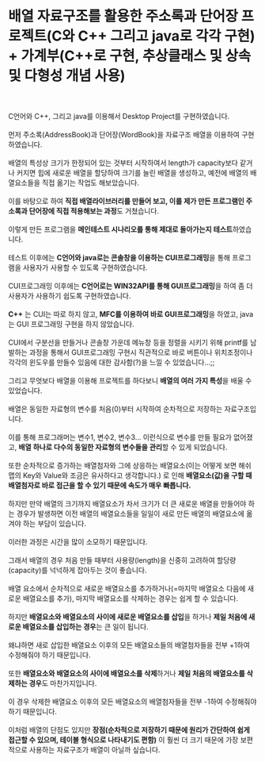 # 배열 자료구조를 활용한 주소록과 단어장 프로젝트(C와 C++ 그리고 java로 각각 구현) + 가계부(C++로 구현, 추상클래스 및 상속 및 다형성 개념 사용)
<br><br>
C언어와 C++, 그리고 java를 이용해서 Desktop Project를 구현하였습니다.<br><br>
먼저 주소록(AddressBook)과 단어장(WordBook)을 자료구조 배열을 이용하여 구현하였습니다.<br><br>
배열의 특성상 크기가 한정되어 있는 것부터 시작하여서 length가 capacity보다 같거나 커지면
힙에 새로운 배열을 할당하여 크기를 늘린 배열을 생성하고, 예전에 배열의 배열요소들을
직접 옮기는 작업도 해보았습니다.<br><br>
이를 바탕으로 하여 **직접 배열라이브러리를 만들어 보고, 이를 제가 만든 프로그램인 주소록과 단어장에
직접 적용해보는 과정**도 거쳤습니다.<br><br>
이렇게 만든 프로그램을 **메인테스트 시나리오를 통해 제대로 돌아가는지 테스트**하였습니다.<br><br>
테스트 이후에는 **C언어와 java로는 콘솔창을 이용하는 CUI프로그래밍**을 통해 프로그램을 사용자가 사용할 수 있도록 구현하였습니다.<br><br>
CUI프로그래밍 이후에는 **C언어로는 WIN32API를 통해 GUI프로그래밍**을 하여 좀 더 사용자가 사용하기 쉽도록 구현하였습니다.<br><br>
**C++** 는 CUI는 따로 하지 않고, **MFC를 이용하여 바로 GUI프로그래밍**을 하였고, java는 GUI 프로그래밍 구현을 하지 않았습니다.<br><br>
CUI에서 구분선을 만들거나 콘솔창 가운데 메뉴창 등을 정렬을 시키기 위해 printf를 남발하는 과정을 통해서
GUI프로그래밍 구현시 직관적으로 바로 버튼이나 위치조정이나 각각의 윈도우를 만들수 있음에 대한 감사함(?)을 느낄 수 있었습니다...;;<br><br>
그리고 무엇보다 배열을 이용해 프로젝트를 하다보니 **배열의 여러 가지 특성**을 배울 수 있었습니다.<br><br>
배열은 동일한 자료형의 변수를 처음(0)부터 시작하여 순차적으로 저장하는 자료구조입니다.<br><br>
이를 통해 프로그래머는 변수1, 변수2, 변수3... 이런식으로 변수를 만들 필요가 없어졌고, **배열 하나로 다수의 동일한 자료형의 변수들을
관리**할 수 있게 되었습니다.<br><br>
또한 순차적으로 증가하는 배열첨자와 그에 상응하는 배열요소(이는 어떻게 보면 해쉬맵의 Key와 Value와 조금은 유사하다고 생각합니다.)
로 인해 **배열요소(값)을 구할 때 배열첨자로 바로 접근을 할 수 있기 때문에 속도가 매우 빠릅니다.**<br><br>
하지만 만약 배열의 크기까지 배열요소가 차서 크기가 더 큰 새로운 배열을 만들어야 하는 경우가 발생하면
이전 배열의 배열요소들을 일일이 새로 만든 배열의 배열요소에 옮겨야 하는 부담이 있습니다.<br><br>
이러한 과정은 시간을 많이 소모하기 때문입니다.<br><br>
그래서 배열의 경우 처음 만들 때부터 사용량(length)을 신중히 고려하여 할당량(capacity)를 넉넉하게 잡아두는 것이 좋습니다.<br><br>
배열 요소에서 순차적으로 새로운 배열요소를 추가하거나(=마지막 배열요소 다음에 새로운 배열요소를 추가), 마지막 배열요소를 삭제하는 경우는 쉽게 할 수 있습니다.<br><br>
하지만 **배열요소와 배열요소의 사이에 새로운 배열요소를 삽입**을 하거나 **제일 처음에 새로운 배열요소를 삽입하는 경우**는 큰 일이 됩니다.<br><br>
왜냐하면 새로 삽입한 배열요소 이후의 모든 배열요소들의 배열첨자들을 전부 +1하여 수정해줘야 하기 때문입니다.<br><br>
또한 **배열요소와 배열요소의 사이에 배열요소를 삭제**하거나 **제일 처음의 배열요소를 삭제하는 경우**도 마찬가지입니다.<br><br>
이 경우 삭제한 배열요소 이후의 모든 배열요소의 배열첨자들을 전부 -1하여 수정해줘야하기 때문입니다.<br><br>
이처럼 배열의 단점도 있지만 **장점(순차적으로 저장하기 때문에 원리가 간단하여 쉽게 접근할 수 있으며, 테이블 형식으로 나타내기도 편함)** 이 훨씬 더 크기 때문에 가장 보편적으로 사용하는 자료구조가 배열이 아닐까 싶습니다.
